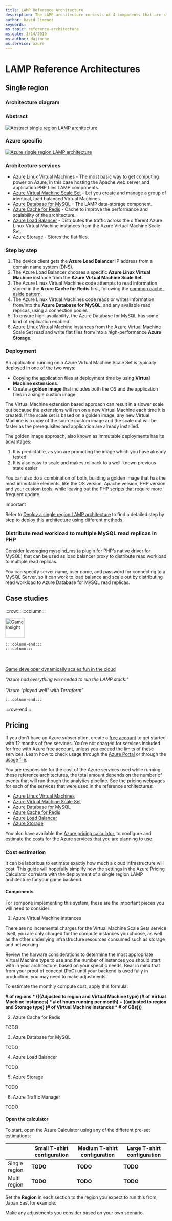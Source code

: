 ```yaml
---
title: LAMP Reference Architecture
description: The LAMP architecture consists of 4 components that are structured in a layered way - OS (Linux), Web server (Apache), data-storage (MySQL) and application programming language (PHP).
author: David Jimenez
keywords: 
ms.topic: reference-architecture
ms.date: 3/14/2019
ms.author: dajimene
ms.service: azure
---
```


# LAMP Reference Architectures

## Single region

### Architecture diagram

### Abstract

[![Abstract single region LAMP architecture](media/webstack/webstack-lamp-single-region-general.png)](media/webstack/webstack-lamp-single-region-general.png)

### Azure specific
[![Azure single region LAMP architecture](media/webstack/webstack-lamp-single-region.png)](media/webstack/webstack-lamp-single-region.png)

### Architecture services

- [Azure Linux Virtual Machines](https://docs.microsoft.com/azure/virtual-machines/linux/overview) - The most basic way to get computing power on Azure, in this case hosting the Apache web server and application PHP files LAMP components.
- [Azure Virtual Machine Scale Set](https://docs.microsoft.com/azure/virtual-machine-scale-sets/overview) - Let you create and manage a group of identical, load balanced Virtual Machines.
- [Azure Database for MySQL](https://docs.microsoft.com/azure/mysql/) - The LAMP data-storage component.
- [Azure Cache for Redis](https://docs.microsoft.com/azure/azure-cache-for-redis/cache-overview) - Cache to improve the performance and scalability of the architecture.
- [Azure Load Balancer](https://docs.microsoft.com/azure/load-balancer/load-balancer-overview) - Distributes the traffic across the different Azure Linux Virtual Machine instances from the Azure Virtual Machine Scale Set.
- [Azure Storage](https://docs.microsoft.com/en-us/azure/storage/common/storage-introduction) - Stores the flat files.

### Step by step

1. The device client gets the **Azure Load Balancer** IP address from a domain name system (DNS).
2. The Azure Load Balancer chooses a specific **Azure Linux Virtual Machine** instance from the **Azure Virtual Machine Scale Set**.
3. The Azure Linux Virtual Machines code attempts to read information stored in the **Azure Cache for Redis** first, following the [common cache-aside pattern](https://docs.microsoft.com/azure/architecture/patterns/cache-aside).
4. The Azure Linux Virtual Machines code reads or writes information from/into the **Azure Database for MySQL**, and any available read replicas, using a connection pooler.
5. To ensure high-availability, the Azure Database for MySQL has some kind of replication enabled.
6. Azure Linux Virtual Machine instances from the Azure Virtual Machine Scale Set read and write flat files from/into a high-performance **Azure Storage**.

### Deployment

An application running on a Azure Virtual Machine Scale Set is typically deployed in one of the two ways:

- Copying the application files at deployment time by using **Virtual Machine extensions**.
- Create a **golden image** that includes both the OS and the application files in a single custom image.

The Virtual Machine extension based approach can result in a slower scale out because the extensions will run on a new Virtual Machine each time it is created. If the scale set is based on a golden image, any new Virtual Machine is a copy of the source custom image and the scale out will be faster as the prerequisites and application are already installed.

The golden image approach, also known as immutable deployments has its advantages:

1. It is predictable, as you are promoting the image which you have already tested
2. It is also easy to scale and makes rollback to a well-known previous state easier

You can also do a combination of both, building a golden image that has the most immutable elements, like the OS version, Apache version, PHP version and your custom tools, while leaving out the PHP scripts that require more frequent update.

> [!IMPORTANT]
> Refer to [Deploy a single region LAMP architecture](./webstack-lamp-deployment-single-region.md) to find a detailed step by step to deploy this architecture using different methods.

### Distribute read workload to multiple MySQL read replicas in PHP

Consider leveraging [mysqlnd_ms](https://www.php.net/manual/book.mysqlnd-ms.php) (a plugin for PHP’s native driver for MySQL) that can be used as load balancer proxy to distribute read workload to multiple read replicas.

You can specify server name, user name, and password for connecting to a MySQL Server, so it can work to load balance and scale out by distributing read workload to Azure Database for MySQL read replicas.

## Case studies

:::row:::
    :::column:::

<img src="https://ms-f7-sites-01-cdn.azureedge.net/docs/stories/gameinsights/resources/6c5cf70e-1e44-4d01-83b5-492486cc5866/1105622815614042160" alt="GameInsight" width="60"/>

    :::column-end:::
    :::column:::

<br><br>
[Game developer dynamically scales fun in the cloud](https://customers.microsoft.com/story/gameinsights)

*"Azure had everything we needed to run the LAMP stack."*<br><br>*"Azure “played well” with Terraform"*

    :::column-end:::
:::row-end:::

## Pricing

If you don't have an Azure subscription, create a [free account](https://aka.ms/azfreegamedev) to get started with 12 months of free services. You're not charged for services included for free with Azure free account, unless you exceed the limits of these services. Learn how to check usage through the [Azure Portal](https://docs.microsoft.com/azure/billing/billing-check-free-service-usage#check-usage-on-the-azure-portal) or through the [usage file](https://docs.microsoft.com/azure/billing/billing-check-free-service-usage#check-usage-through-the-usage-file).

You are responsible for the cost of the Azure services used while running these reference architectures, the total amount depends on the number of events that will run though the analytics pipeline. See the pricing webpages for each of the services that were used in the reference architectures:

- [Azure Linux Virtual Machines](https://azure.microsoft.com/pricing/details/virtual-machines/linux/)
- [Azure Virtual Machine Scale Set](https://azure.microsoft.com/pricing/details/virtual-machine-scale-sets/linux/)
- [Azure Database for MySQL](https://azure.microsoft.com/pricing/details/mysql/)
- [Azure Cache for Redis](https://azure.microsoft.com/pricing/details/cache/)
- [Azure Load Balancer](https://azure.microsoft.com/pricing/details/load-balancer/)
- [Azure Storage](https://azure.microsoft.com/pricing/details/storage/)

You also have available the [Azure pricing calculator](https://azure.microsoft.com/pricing/calculator/), to configure and estimate the costs for the Azure services that you are planning to use.

### Cost estimation

It can be laborious to estimate exactly how much a cloud infrastructure will cost. This guide will hopefully simplify how the settings in the Azure Pricing Calculator correlate with the deployment of a single region LAMP architecture for your game backend.

#### Components

For someone implementing this system, these are the important pieces you will need to consider:

1. Azure Virtual Machine instances

There are no incremental charges for the Virtual Machine Scale Sets service itself, you are only charged for the compute instances you choose, as well as the other underlying infrastructure resources consumed such as storage and networking.

Review the [harware](./multiplayer.md#hardware) considerations to determine the most appropriate Virtual Machine type to use and the number of instances you should start with in your architecture, based on your specific needs. Bear in mind that from your proof of concept (PoC) until your backend is used fully in production, you may need to make adjustments.

To estimate the monthly compute cost, apply this formula:

**# of regions * (((Adjusted to region and Virtual Machine type) (# of Virtual Machine instances) * # of hours running per month) + ((adjusted to region and Storage type) (# of Virtual Machine instances * # of GBs)))**

2. Azure Cache for Redis

TODO

3. Azure Database for MySQL

TODO

4. Azure Load Balancer

TODO

5. Azure Storage

TODO

6. Azure Traffic Manager

TODO

#### Open the calculator

To start, open the Azure Calculator using any of the different pre-set estimations:

| | Small T-shirt configuration|Medium T-shirt configuration|Large T-shirt configuration|
|----------|----------|----------|-----------|
|Single region| **TODO** | **TODO** | **TODO** |
|Multi region| **TODO** | **TODO** | **TODO** |

Set the **Region** in each section to the region you expect to run this from, Japan East for example.

Make any adjustments you consider based on your own scenario.
